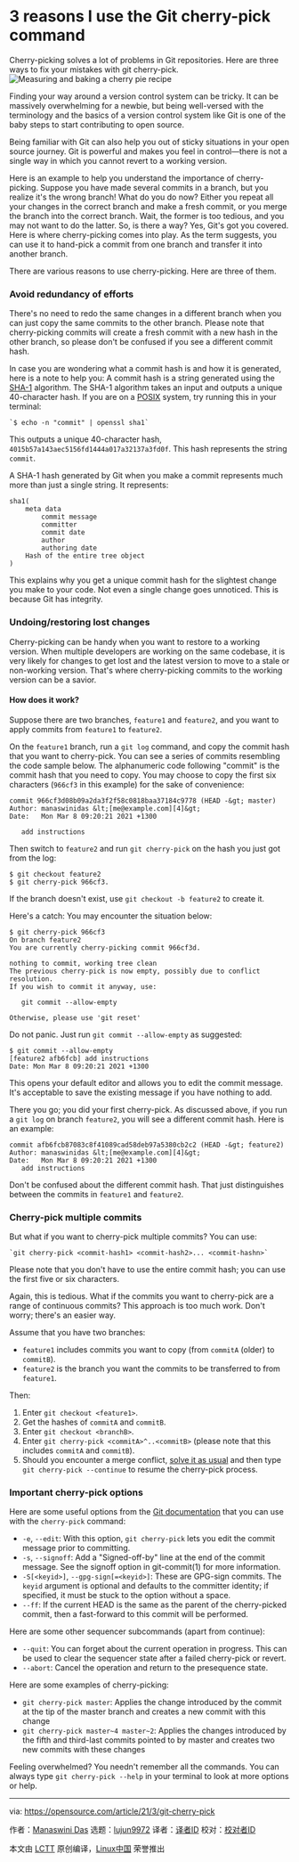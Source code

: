 [#]: subject: (3 reasons I use the Git cherry-pick command)
[#]: via: (https://opensource.com/article/21/3/git-cherry-pick)
[#]: author: (Manaswini Das https://opensource.com/users/manaswinidas)
[#]: collector: (lujun9972)
[#]: translator: (wxy)
[#]: reviewer: ( )
[#]: publisher: ( )
[#]: url: ( )

3 reasons I use the Git cherry-pick command
======
Cherry-picking solves a lot of problems in Git repositories. Here are
three ways to fix your mistakes with git cherry-pick.
![Measuring and baking a cherry pie recipe][1]

Finding your way around a version control system can be tricky. It can be massively overwhelming for a newbie, but being well-versed with the terminology and the basics of a version control system like Git is one of the baby steps to start contributing to open source.

Being familiar with Git can also help you out of sticky situations in your open source journey. Git is powerful and makes you feel in control—there is not a single way in which you cannot revert to a working version.

Here is an example to help you understand the importance of cherry-picking. Suppose you have made several commits in a branch, but you realize it's the wrong branch! What do you do now? Either you repeat all your changes in the correct branch and make a fresh commit, or you merge the branch into the correct branch. Wait, the former is too tedious, and you may not want to do the latter. So, is there a way? Yes, Git's got you covered. Here is where cherry-picking comes into play. As the term suggests, you can use it to hand-pick a commit from one branch and transfer it into another branch.

There are various reasons to use cherry-picking. Here are three of them.

### Avoid redundancy of efforts

There's no need to redo the same changes in a different branch when you can just copy the same commits to the other branch. Please note that cherry-picking commits will create a fresh commit with a new hash in the other branch, so please don't be confused if you see a different commit hash.

In case you are wondering what a commit hash is and how it is generated, here is a note to help you: A commit hash is a string generated using the [SHA-1][2] algorithm. The SHA-1 algorithm takes an input and outputs a unique 40-character hash. If you are on a [POSIX][3] system, try running this in your terminal:


```
`$ echo -n "commit" | openssl sha1`
```

This outputs a unique 40-character hash, `4015b57a143aec5156fd1444a017a32137a3fd0f`. This hash represents the string `commit`.

A SHA-1 hash generated by Git when you make a commit represents much more than just a single string. It represents:


```
sha1(
    meta data
        commit message
        committer
        commit date
        author
        authoring date
    Hash of the entire tree object
)
```

This explains why you get a unique commit hash for the slightest change you make to your code. Not even a single change goes unnoticed. This is because Git has integrity.

### Undoing/restoring lost changes

Cherry-picking can be handy when you want to restore to a working version. When multiple developers are working on the same codebase, it is very likely for changes to get lost and the latest version to move to a stale or non-working version. That's where cherry-picking commits to the working version can be a savior.

#### How does it work?

Suppose there are two branches, `feature1` and `feature2`, and you want to apply commits from `feature1` to `feature2`.

On the `feature1` branch, run a `git log` command, and copy the commit hash that you want to cherry-pick. You can see a series of commits resembling the code sample below. The alphanumeric code following "commit" is the commit hash that you need to copy. You may choose to copy the first six characters (`966cf3` in this example) for the sake of convenience:


```
commit 966cf3d08b09a2da3f2f58c0818baa37184c9778 (HEAD -&gt; master)
Author: manaswinidas &lt;[me@example.com][4]&gt;
Date:   Mon Mar 8 09:20:21 2021 +1300

   add instructions
```

Then switch to `feature2` and run `git cherry-pick` on the hash you just got from the log:


```
$ git checkout feature2
$ git cherry-pick 966cf3.
```

If the branch doesn't exist, use `git checkout -b feature2` to create it.

Here's a catch: You may encounter the situation below:


```
$ git cherry-pick 966cf3
On branch feature2
You are currently cherry-picking commit 966cf3d.

nothing to commit, working tree clean
The previous cherry-pick is now empty, possibly due to conflict resolution.
If you wish to commit it anyway, use:

   git commit --allow-empty

Otherwise, please use 'git reset'
```

Do not panic. Just run `git commit --allow-empty` as suggested:


```
$ git commit --allow-empty
[feature2 afb6fcb] add instructions
Date: Mon Mar 8 09:20:21 2021 +1300
```

This opens your default editor and allows you to edit the commit message. It's acceptable to save the existing message if you have nothing to add.

There you go; you did your first cherry-pick. As discussed above, if you run a `git log` on branch `feature2`, you will see a different commit hash. Here is an example:


```
commit afb6fcb87083c8f41089cad58deb97a5380cb2c2 (HEAD -&gt; feature2)
Author: manaswinidas &lt;[me@example.com][4]&gt;
Date:   Mon Mar 8 09:20:21 2021 +1300
   add instructions
```

Don't be confused about the different commit hash. That just distinguishes between the commits in `feature1` and `feature2`.

### Cherry-pick multiple commits

But what if you want to cherry-pick multiple commits? You can use:


```
`git cherry-pick <commit-hash1> <commit-hash2>... <commit-hashn>`
```

Please note that you don't have to use the entire commit hash; you can use the first five or six characters.

Again, this is tedious. What if the commits you want to cherry-pick are a range of continuous commits? This approach is too much work. Don't worry; there's an easier way.

Assume that you have two branches:

  * `feature1` includes commits you want to copy (from `commitA` (older) to `commitB`).
  * `feature2` is the branch you want the commits to be transferred to from `feature1`.



Then:

  1. Enter `git checkout <feature1>`.
  2. Get the hashes of `commitA` and `commitB`.
  3. Enter `git checkout <branchB>`.
  4. Enter `git cherry-pick <commitA>^..<commitB>` (please note that this includes `commitA` and `commitB`).
  5. Should you encounter a merge conflict, [solve it as usual][5] and then type `git cherry-pick --continue` to resume the cherry-pick process.



### Important cherry-pick options

Here are some useful options from the [Git documentation][6] that you can use with the `cherry-pick` command:

  * `-e`, `--edit`: With this option, `git cherry-pick` lets you edit the commit message prior to committing.
  * `-s`, `--signoff`: Add a "Signed-off-by" line at the end of the commit message. See the signoff option in git-commit(1) for more information.
  * `-S[<keyid>]`, `--gpg-sign[=<keyid>]`: These are GPG-sign commits. The `keyid` argument is optional and defaults to the committer identity; if specified, it must be stuck to the option without a space.
  * `--ff`: If the current HEAD is the same as the parent of the cherry-picked commit, then a fast-forward to this commit will be performed.



Here are some other sequencer subcommands (apart from continue):

  * `--quit`: You can forget about the current operation in progress. This can be used to clear the sequencer state after a failed cherry-pick or revert.
  * `--abort`: Cancel the operation and return to the presequence state.



Here are some examples of cherry-picking:

  * `git cherry-pick master`: Applies the change introduced by the commit at the tip of the master branch and creates a new commit with this change
  * `git cherry-pick master~4 master~2`: Applies the changes introduced by the fifth and third-last commits pointed to by master and creates two new commits with these changes



Feeling overwhelmed? You needn't remember all the commands. You can always type `git cherry-pick --help` in your terminal to look at more options or help.

--------------------------------------------------------------------------------

via: https://opensource.com/article/21/3/git-cherry-pick

作者：[Manaswini Das][a]
选题：[lujun9972][b]
译者：[译者ID](https://github.com/译者ID)
校对：[校对者ID](https://github.com/校对者ID)

本文由 [LCTT](https://github.com/LCTT/TranslateProject) 原创编译，[Linux中国](https://linux.cn/) 荣誉推出

[a]: https://opensource.com/users/manaswinidas
[b]: https://github.com/lujun9972
[1]: https://opensource.com/sites/default/files/styles/image-full-size/public/pictures/cherry-picking-recipe-baking-cooking.jpg?itok=XVwse6hw (Measuring and baking a cherry pie recipe)
[2]: https://en.wikipedia.org/wiki/SHA-1
[3]: https://opensource.com/article/19/7/what-posix-richard-stallman-explains
[4]: mailto:me@example.com
[5]: https://opensource.com/article/20/4/git-merge-conflict
[6]: https://git-scm.com/docs/git-cherry-pick
